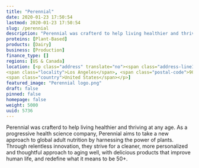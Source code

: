 ```yaml
---
title: "Perennial"
date: 2020-01-23 17:50:54
lastmod: 2020-01-23 17:50:54
slug: /perennial
description: "Perennial was crafterd to help living healthier and thriving at any age. As a progressive health science company, Perennial aims to take a new approach to global adult nutrition by harnessing the power of plants. Through relentless innovation, they strive for a cleaner, more personalized and thoughtful approach to aging well, with delicious products that improve human life, and redefine what it means to be 50+."
proteins: [Plant-Based]
products: [Dairy]
business: [Production]
finance_type: []
regions: [US & Canada]
location: [<p class="address" translate="no"><span class="address-line1">Wilshire Boulevard</span><br>
<span class="locality">Los Angeles</span>, <span class="postal-code">90025</span><br>
<span class="country">United States</span></p>]
featured_image: "Perennial logo.png"
draft: false
pinned: false
homepage: false
weight: 5000
uuid: 5736
---
```

<p>Perennial was crafterd to help living healthier and thriving at any age. As a progressive health science company, Perennial aims to take a new approach to global adult nutrition by harnessing the power of plants. Through relentless innovation, they strive for a cleaner, more personalized and thoughtful approach to aging well, with delicious products that improve human life, and redefine what it means to be 50+.</p>
